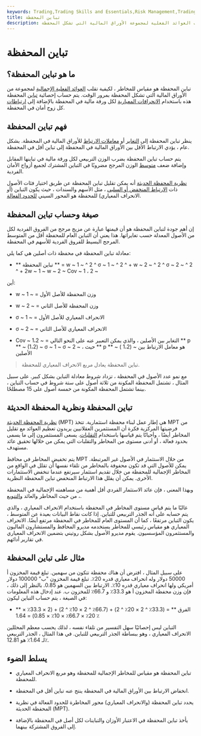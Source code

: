 ```yaml
---
keywords: Trading,Trading Skills and Essentials,Risk Management,Trading Skills
title: تباين المحفظة
description: تباين المحفظة هو قياس تقلب العوائد الفعلية لمجموعة الأوراق المالية التي تشكل المحفظة.
---
```


# تباين المحفظة
## ما هو تباين المحفظة؟

تباين المحفظة هو مقياس للمخاطر ، لكيفية تقلب [العوائد الفعلية الإجمالية](/actualreturn) لمجموعة من الأوراق المالية التي تشكل المحفظة بمرور الوقت. يتم حساب إحصائية [تباين](/variance) المحفظة هذه باستخدام [الانحرافات المعيارية](/standarddeviation) لكل ورقة مالية في المحفظة بالإضافة إلى [ارتباطات](/correlation) كل زوج أمان في المحفظة.

## فهم تباين المحفظة

ينظر تباين المحفظة إلى [التغاير](/covariance) أو [معاملات الارتباط](/correlationcoefficient) للأوراق المالية في المحفظة. بشكل عام ، يؤدي الارتباط الأقل بين الأوراق المالية في المحفظة إلى تباين أقل في المحفظة.

يتم حساب تباين المحفظة بضرب الوزن التربيعي لكل ورقة مالية في تباينها المقابل وإضافة ضعف [متوسط](/weightedaverage) الوزن المرجح مضروبًا في التباين المشترك لجميع أزواج الأمان الفردية.

[نظرية المحفظة الحديثة](/modernportfoliotheory) أنه يمكن تقليل تباين المحفظة عن طريق اختيار فئات الأصول ذات [الارتباط المنخفض أو السلبي](/negative-correlation) ، مثل الأسهم والسندات ، حيث يكون التباين (أو الانحراف المعياري) للمحفظة هو المحور السيني [للحدود الفعالة](/efficientfrontier).

## صيغة وحساب تباين المحفظة

إن أهم جودة لتباين المحفظة هو أن قيمتها عبارة عن مزيج مرجح من الفروق الفردية لكل من الأصول المعدلة حسب تغايراتها. هذا يعني أن التباين العام للمحفظة أقل من المتوسط المرجح البسيط للفروق الفردية للأسهم في المحفظة.

معادلة تباين المحفظة في محفظة ذات أصلين هي كما يلي:

- ** تباين المحفظة ** = w ~ 1 ~ ^ 2 ^ σ ~ 1 ~ ^ 2 ^ + w ~ 2 ~ ^ 2 ^ σ ~ 2 ~ ^ 2 ^ + 2w ~ 1 ~ w ~ 2 ~ Cov ~ 1 ، 2 ~

أين:

- w ~ 1 ~ = وزن المحفظة للأصل الأول

- w ~ 2 ~ = وزن المحفظة للأصل الثاني

- σ ~ 1 ~ = الانحراف المعياري للأصل الأول

- σ ~ 2 ~ = الانحراف المعياري للأصل الثاني

- Cov ~ 1،2 ~ = التغاير بين الأصلين ، والذي يمكن التعبير عنه على النحو التالي ** p ** ~ (1،2) ~ σ ~ 1 ~ σ ~ 2 ~ ، حيث ** p ** ~ ( 1،2) ~ هو معامل الارتباط بين الأصلين

> تباين المحفظة يعادل مربع الانحراف المعياري للمحفظة.

>

مع نمو عدد الأصول في المحفظة ، تزداد شروط معادلة التباين بشكل كبير. على سبيل المثال ، تشتمل المحفظة المكونة من ثلاثة أصول على ستة شروط في حساب التباين ، بينما تشتمل المحفظة المكونة من خمسة أصول على 15 مصطلحًا.

## تباين المحفظة ونظرية المحفظة الحديثة

[نظرية المحفظة الحديثة](/modernportfoliotheory) (MPT) هي إطار عمل لبناء محفظة استثمارية. تتخذ MPT من فرضيتها المركزية فكرة أن المستثمرين العقلانيين يريدون تعظيم العوائد مع تقليل المخاطر أيضًا ، وأحيانًا يتم قياسها باستخدام [التقلبات](/volatility). يسعى المستثمرون إلى ما يسمى بحدود فعالة ، أو أدنى مستوى من المخاطر والتقلبات التي يمكن من خلالها تحقيق عائد مستهدف.

يتم تخفيض المخاطر في محافظ MPT من خلال الاستثمار في الأصول غير المرتبطة. يمكن للأصول التي قد تكون محفوفة بالمخاطر من تلقاء نفسها أن تقلل في الواقع من المخاطر الإجمالية للمحفظة من خلال تقديم استثمار سيرتفع عندما تنخفض الاستثمارات الأخرى. يمكن أن يقلل هذا الارتباط المنخفض تباين المحفظة النظرية.

وبهذا المعنى ، فإن عائد الاستثمار الفردي أقل أهمية من مساهمته الإجمالية في المحفظة ، من حيث المخاطر والعائد [والتنويع](/diversification).

غالبًا ما يتم قياس مستوى المخاطر في المحفظة باستخدام الانحراف المعياري ، والذي يتم حسابه على أنه الجذر التربيعي للتباين. إذا كانت نقاط البيانات بعيدة عن المتوسط ، يكون التباين مرتفعًا ، كما أن المستوى العام للمخاطر في المحفظة مرتفع أيضًا. الانحراف المعياري هو مقياس رئيسي للمخاطر يستخدمه مديرو المحافظ والمستشارون الماليون والمستثمرون المؤسسيون. يقوم مديرو الأصول بشكل روتيني بتضمين الانحراف المعياري في تقارير أدائهم.

## مثال على تباين المحفظة

على سبيل المثال ، افترض أن هناك محفظة تتكون من سهمين. تبلغ قيمة المخزون أ 50000 دولار وله انحراف معياري قدره 20٪. تبلغ قيمة المخزون "ب" 100000 دولار أمريكي ولها انحراف معياري قدره 10٪. الارتباط بين السهمين هو 0.85. بالنظر إلى ذلك ، فإن وزن محفظة المخزون أ هو 33.3٪ و 66.7٪ للمخزون ب. عند إدخال هذه المعلومات في الصيغة ، يتم حساب التباين ليكون:

- ** الفرق ** = (33.3٪ ^ 2 × 20٪ ^ 2) + (66.7٪ ^ 2 × 10٪ ^ 2) + (2 × 33.3٪ × 20٪ × 66.7٪ × 10٪ × 0.85) = 1.64 ٪

التباين ليس إحصائيًا سهل التفسير من تلقاء نفسه ، لذلك يحسب معظم المحللين الانحراف المعياري ، وهو ببساطة الجذر التربيعي للتباين. في هذا المثال ، الجذر التربيعي لـ 1.64٪ هو 12.81٪.

## يسلط الضوء

- تباين المحفظة هو مقياس للمخاطر الإجمالية للمحفظة وهو مربع الانحراف المعياري للمحفظة.

- انخفاض الارتباط بين الأوراق المالية في المحفظة ينتج عنه تباين أقل في المحفظة.

- يحدد تباين المحفظة (والانحراف المعياري) محور المخاطرة للحدود الفعالة في نظرية المحفظة الحديثة (MPT).

- يأخذ تباين المحفظة في الاعتبار الأوزان والتباينات لكل أصل في المحفظة بالإضافة إلى الفروق المشتركة بينهما.

